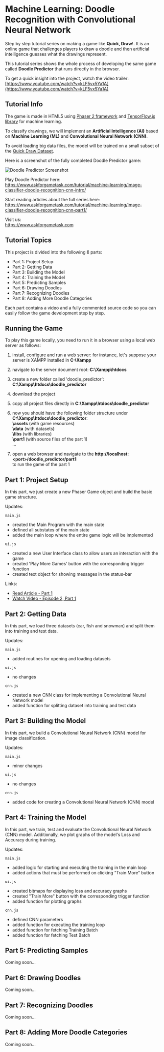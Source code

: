 # Machine Learning: Doodle Recognition with Convolutional Neural Network

Step by step tutorial series on making a game like **Quick, Draw!**. It is an online game that challenges players to draw a doodle and then artificial intelligence guesses what the drawings represent.

This tutorial series shows the whole process of developing the same game called **Doodle Predictor** that runs directly in the browser.

To get a quick insight into the project, watch the video trailer:  
[https://www.youtube.com/watch?v=kLF5vx5Ya1A](https://www.youtube.com/watch?v=kLF5vx5Ya1A)


## Tutorial Info

The game is made in HTML5 using [Phaser 2 framework](https://phaser.io/) and [TensorFlow.js library](https://js.tensorflow.org/) for machine learning. 

To classify drawings, we will implement an **Artificial Intelligence (AI)** based on **Machine Learning (ML)** and **Convolutional Neural Network (CNN)**.

To avoid loading big data files, the model will be trained on a small subset of the [Quick Draw Dataset](https://quickdraw.withgoogle.com/data).

Here is a screenshot of the fully completed Doodle Predictor game:  
  
![Doodle Predictor Screenshot](https://github.com/ssusnic/Machine-Learning-Doodle-Recognition/raw/master/screenshots/machine_learning_doodle_s1_640x360.png "Doodle Predictor Screenshot")

Play Doodle Predictor here:  
https://www.askforgametask.com/tutorial/machine-learning/image-classifier-doodle-recognition-cnn-intro/

Start reading articles about the full series here:  
https://www.askforgametask.com/tutorial/machine-learning/image-classifier-doodle-recognition-cnn-part1/

Visit us:  
https://www.askforgametask.com



## Tutorial Topics

This project is divided into the following 8 parts:

* Part 1: Project Setup  
* Part 2: Getting Data  
* Part 3: Building the Model  
* Part 4: Training the Model  
* Part 5: Predicting Samples  
* Part 6: Drawing Doodles  
* Part 7: Recognizing Doodles  
* Part 8: Adding More Doodle Categories  

Each part contains a video and a fully commented source code so you can easily follow the game development step by step.



## Running the Game

To play this game locally, you need to run it in a browser using a local web server as follows:

1. install, configure and run a web server: for instance, let's suppose your server is XAMPP installed in **C:\Xampp** 
2. navigate to the server document root: **C:\Xampp\htdocs**
3. create a new folder called 'doodle_predictor': **C:\Xampp\htdocs\doodle_predictor**
4. download the project
5. copy all project files directly in **C:\Xampp\htdocs\doodle_predictor**
6. now you should have the following folder structure under **C:\Xampp\htdocs\doodle_predictor**:  
	**\assets** (with game resources)  
	**\data** (with datasets)  
	**\libs** (with libraries)  
	**\part1** (with source files of the part 1)  
	...  

7. open a web browser and navigate to the **http\://localhost:\<port\>/doodle_predictor/part1**  
  to run the game of the part 1


## Part 1: Project Setup 

In this part, we just create a new Phaser Game object and build the basic game structure. 

Updates:  

`main.js`
- created the Main Program with the main state
- defined all substates of the main state
- added the main loop where the entire game logic will be implemented


`ui.js`
- created a new User Interface class to allow users an interaction with the game
- created 'Play More Games' button with the corresponding trigger function
- created text object for showing messages in the status-bar

Links: 
* [Read Article - Part 1](https://www.askforgametask.com/tutorial/machine-learning/image-classifier-doodle-recognition-cnn-part1/)  
* [Watch Video - Episode 2, Part 1](https://youtu.be/-iBBWDJrUEs)


## Part 2: Getting Data

In this part, we load three datasets (car, fish and snowman) and split them into training and test data.

Updates:  

`main.js`
- added routines for opening and loading datasets

`ui.js`
- no changes

`cnn.js`
- created a new CNN class for implementing a Convolutional Neural Network model
- added function for splitting dataset into training and test data


## Part 3: Building the Model

In this part, we build a Convolutional Neural Network (CNN) model for image classification.

Updates:  

`main.js`
- minor changes

`ui.js`
- no changes

`cnn.js`
- added code for creating a Convolutional Neural Network (CNN) model


## Part 4: Training the Model

In this part, we train, test and evaluate the Convolutional Neural Network (CNN) model. Additionally, we plot graphs of the model's Loss and Accuracy during training.

Updates:  

`main.js`
- added logic for starting and executing the training in the main loop
- added actions that must be performed on clicking "Train More" button

`ui.js`
- created bitmaps for displaying loss and accuracy graphs
- created "Train More" button with the corresponding trigger function
- added function for plotting graphs

`cnn.js`
- defined CNN parameters
- added function for executing the training loop
- added function for fetching Training Batch
- added function for fetching Test Batch


## Part 5: Predicting Samples

Coming soon...


## Part 6: Drawing Doodles

Coming soon...


## Part 7: Recognizing Doodles

Coming soon...


## Part 8: Adding More Doodle Categories

Coming soon...

